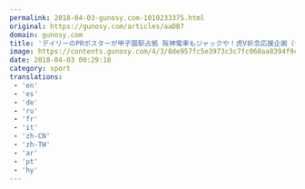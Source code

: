 ```yaml
---
permalink: 2018-04-03-gunosy.com-1010233375.html
original: https://gunosy.com/articles/aaDB7
domain: gunosy.com
title: 'デイリーのPRポスターが甲子園駅占拠 阪神電車もジャックや！虎V祈念応援企画（デイリースポーツ） - グノシー'
image: https://contents.gunosy.com/4/3/8de957fc5e3973c3c7fc060aa8394f9c_content.jpg
date: 2018-04-03 00:29:18
category: sport
translations: 
 - 'en'
 - 'es'
 - 'de'
 - 'ru'
 - 'fr'
 - 'it'
 - 'zh-CN'
 - 'zh-TW'
 - 'ar'
 - 'pt'
 - 'hy'
---
```



